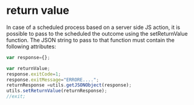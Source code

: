 # return value

In case of a scheduled process based on a server side JS action, it is possible to pass to the scheduled the outcome using the setReturnValue function. The JSON string to pass to that function must contain the following attributes:

```javascript
var response={};

var returnValue;
response.exitCode=1;
response.exitMessage="ERRORE....";
returnResponse =utils.getJSONObject(response);
utils.setReturnValue(returnResponse);
//exit;
```

